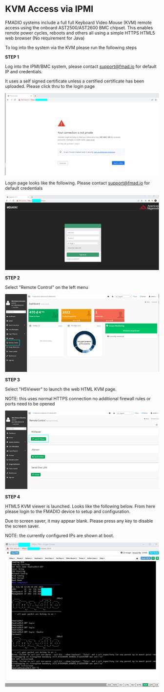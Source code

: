 # KVM Access via IPMI

FMADIO systems include a full full Keyboard Video Mouse (KVM) remote access using the onboard AST2500/AST2600 BMC chipset. This enables remote power cycles, reboots and others all using a simple HTTPS HTML5 web browser (No requirement for Java)

To log into the system via the KVM please run the following steps

**STEP 1**

Log into the IPMI/BMC system, please contact support@fmad.io for default IP and credentials.

It uses a self signed certificate unless a certified certificate has been uploaded. Please click thru to the login page

![Self Signed Certificate](<../.gitbook/assets/image (118).png>)

Login page looks like the following. Please contact support@fmad.io for default credentials

![IPMI BMC Login page](<../.gitbook/assets/image (123) (1).png>)

**STEP 2**

Select "Remote Control" on the left menu

![FMADIO IPMI Remote Control](<../.gitbook/assets/image (130).png>)

**STEP 3**

Select "H5Viewer" to launch the web HTML KVM page.&#x20;

NOTE: this uses normal HTTPS connection no additional firewall rules or ports need to be opened

![FMADIO HTML5 KVM](<../.gitbook/assets/image (125).png>)

**STEP 4**

HTML5 KVM viewer is launched. Looks like the following below. From here please login to the FMADIO device to setup and configuration.

Due to screen saver, it may appear blank. Please press any key to disable the screen saver.

NOTE: the currently configured IPs are shown at boot.

![](<../.gitbook/assets/image (121).png>)

